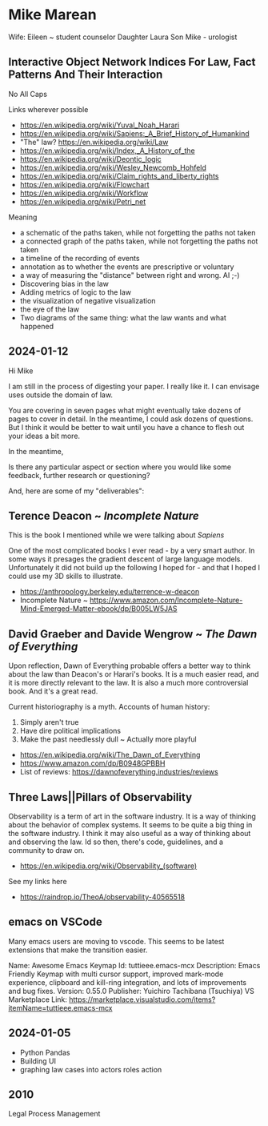 
# Mike Marean

Wife: Eileen ~ student counselor
Daughter Laura
Son Mike - urologist

## Interactive Object Network Indices For Law, Fact Patterns And Their Interaction

No All Caps

Links wherever possible

* https://en.wikipedia.org/wiki/Yuval_Noah_Harari
* https://en.wikipedia.org/wiki/Sapiens:_A_Brief_History_of_Humankind
* "The" law? https://en.wikipedia.org/wiki/Law
* https://en.wikipedia.org/wiki/Index,_A_History_of_the
* https://en.wikipedia.org/wiki/Deontic_logic
* https://en.wikipedia.org/wiki/Wesley_Newcomb_Hohfeld
* https://en.wikipedia.org/wiki/Claim_rights_and_liberty_rights
* https://en.wikipedia.org/wiki/Flowchart
* https://en.wikipedia.org/wiki/Workflow
* https://en.wikipedia.org/wiki/Petri_net

Meaning

* a schematic of the paths taken, while not forgetting the paths not taken
* a connected graph of the paths taken, while not forgetting the paths not taken
* a timeline of the recording of events
* annotation as to whether the events are prescriptive or voluntary
* a way of measuring the "distance" between right and wrong. AI  ;-)
* Discovering bias in the law
* Adding metrics of logic to the law
* the visualization of negative visualization
* the eye of the law
* Two diagrams of the same thing: what the law wants and what happened



## 2024-01-12

Hi Mike

I am still in the process of digesting your paper. I really like it. I can envisage uses outside the domain of law.

You are covering in seven pages what might eventually take dozens of pages to cover in detail. In the meantime, I could ask dozens of questions.  But I think it would be better to wait until you have a chance to flesh out your ideas a bit more.

In the meantime,

Is there any particular aspect or section where you would like some feedback, further research or questioning?

And, here are some of my "deliverables":

## Terence Deacon ~ _Incomplete Nature_

This is the book I mentioned while we were talking about _Sapiens_

One of the most complicated books I ever read - by a very smart author. In some ways it presages the gradient descent of large language models. Unfortunately it did not build up the following I hoped for - and that I hoped I could use my 3D skills to illustrate.

* https://anthropology.berkeley.edu/terrence-w-deacon
* Incomplete Nature ~ https://www.amazon.com/Incomplete-Nature-Mind-Emerged-Matter-ebook/dp/B005LW5JAS

## David Graeber and Davide Wengrow ~ _The Dawn of Everything_

Upon reflection, Dawn of Everything probable offers a better way to think about the law than Deacon's or Harari's books.  It is a much easier read, and it is more directly relevant to the law.  It is also a much more controversial book. And it's a great read.

Current historiography is a myth. Accounts of human history:

1. Simply aren't true
2. Have dire political implications
3. Make the past needlessly dull ~ Actually more playful

* https://en.wikipedia.org/wiki/The_Dawn_of_Everything
* https://www.amazon.com/dp/B0948GPBBH
* List of reviews: https://dawnofeverything.industries/reviews


## Three Laws||Pillars of Observability

Observability is a term of art in the software industry.  It is a way of thinking about the behavior of complex systems. It seems to be quite a big thing in the software industry.  I think it may also useful as a way of thinking about and observing the law. Id so then, there's code, guidelines, and a community to draw on.

* https://en.wikipedia.org/wiki/Observability_(software)

See my links here

*  https://raindrop.io/TheoA/observability-40565518


## emacs on VSCode

Many emacs users are moving to vscode.  This seems to be latest extensions that make the transition easier.

Name: Awesome Emacs Keymap
Id: tuttieee.emacs-mcx
Description: Emacs Friendly Keymap with multi cursor support, improved mark-mode experience, clipboard and kill-ring integration, and lots of improvements and bug fixes.
Version: 0.55.0
Publisher: Yuichiro Tachibana (Tsuchiya)
VS Marketplace Link: https://marketplace.visualstudio.com/items?itemName=tuttieee.emacs-mcx


## 2024-01-05

* Python Pandas
* Building UI
* graphing law cases into actors roles action

## 2010

Legal Process Management

